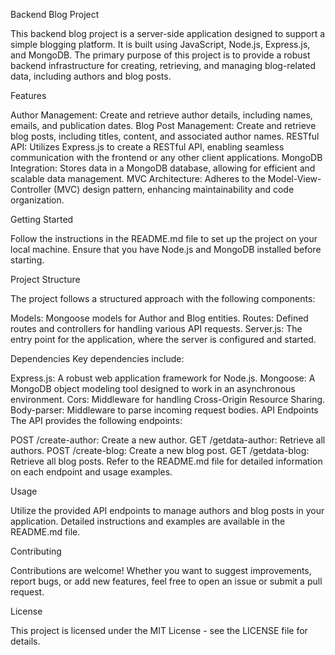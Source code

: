 Backend Blog Project


This backend blog project is a server-side application designed to support a simple blogging platform. It is built using JavaScript, Node.js, Express.js, and MongoDB. The primary purpose of this project is to provide a robust backend infrastructure for creating, retrieving, and managing blog-related data, including authors and blog posts.

Features

Author Management: Create and retrieve author details, including names, emails, and publication dates.
Blog Post Management: Create and retrieve blog posts, including titles, content, and associated author names.
RESTful API: Utilizes Express.js to create a RESTful API, enabling seamless communication with the frontend or any other client applications.
MongoDB Integration: Stores data in a MongoDB database, allowing for efficient and scalable data management.
MVC Architecture: Adheres to the Model-View-Controller (MVC) design pattern, enhancing maintainability and code organization.

Getting Started

Follow the instructions in the README.md file to set up the project on your local machine. Ensure that you have Node.js and MongoDB installed before starting.

Project Structure

The project follows a structured approach with the following components:

Models: Mongoose models for Author and Blog entities.
Routes: Defined routes and controllers for handling various API requests.
Server.js: The entry point for the application, where the server is configured and started.

Dependencies
Key dependencies include:

Express.js: A robust web application framework for Node.js.
Mongoose: A MongoDB object modeling tool designed to work in an asynchronous environment.
Cors: Middleware for handling Cross-Origin Resource Sharing.
Body-parser: Middleware to parse incoming request bodies.
API Endpoints
The API provides the following endpoints:

POST /create-author: Create a new author.
GET /getdata-author: Retrieve all authors.
POST /create-blog: Create a new blog post.
GET /getdata-blog: Retrieve all blog posts.
Refer to the README.md file for detailed information on each endpoint and usage examples.

Usage

Utilize the provided API endpoints to manage authors and blog posts in your application. Detailed instructions and examples are available in the README.md file.

Contributing

Contributions are welcome! Whether you want to suggest improvements, report bugs, or add new features, feel free to open an issue or submit a pull request.

License

This project is licensed under the MIT License - see the LICENSE file for details.



